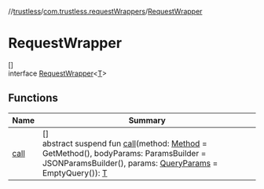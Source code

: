 //[trustless](../../../index.md)/[com.trustless.requestWrappers](../index.md)/[RequestWrapper](index.md)

# RequestWrapper

[]\
interface [RequestWrapper](index.md)&lt;[T](index.md)&gt;

## Functions

| Name | Summary |
|---|---|
| [call](call.md) | []<br>abstract suspend fun [call](call.md)(method: [Method](../../com.trustless.methods/-method/index.md) = GetMethod(), bodyParams: ParamsBuilder = JSONParamsBuilder(), params: [QueryParams](../../com.trustless.queryParams/-query-params/index.md) = EmptyQuery()): [T](index.md) |

